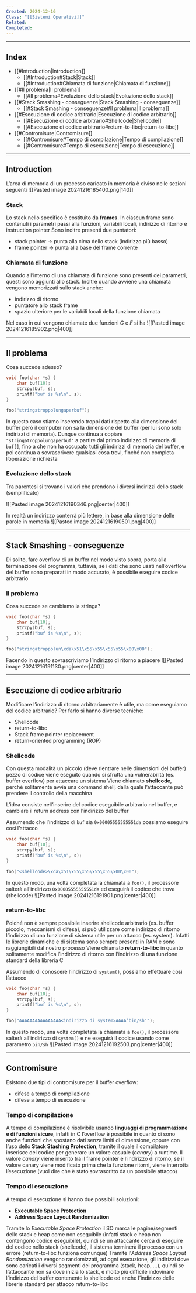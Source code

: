 ```yaml
---
Created: 2024-12-16
Class: "[[Sistemi Operativi]]"
Related: 
Completed:
---
```

---
## Index
- [[#Introduction|Introduction]]
	- [[#Introduction#Stack|Stack]]
	- [[#Introduction#Chiamata di funzione|Chiamata di funzione]]
- [[#Il problema|Il problema]]
	- [[#Il problema#Evoluzione dello stack|Evoluzione dello stack]]
- [[#Stack Smashing - conseguenze|Stack Smashing - conseguenze]]
	- [[#Stack Smashing - conseguenze#Il problema|Il problema]]
- [[#Esecuzione di codice arbitrario|Esecuzione di codice arbitrario]]
	- [[#Esecuzione di codice arbitrario#Shellcode|Shellcode]]
	- [[#Esecuzione di codice arbitrario#return-to-libc|return-to-libc]]
- [[#Contromisure|Contromisure]]
	- [[#Contromisure#Tempo di compilazione|Tempo di compilazione]]
	- [[#Contromisure#Tempo di esecuzione|Tempo di esecuzione]]
---
## Introduction
L’area di memoria di un processo caricato in memoria è diviso nelle sezioni seguenti
![[Pasted image 20241216185400.png|140]]

### Stack
Lo stack nello specifico è costituito da **frames**. In ciascun frame sono contenuti i parametri passi alla funzioni, variabili locali, indirizzo di ritorno e instruction pointer
Sono inoltre presenti due puntatori:
- stack pointer → punta alla cima dello stack (indirizzo più basso)
- frame pointer → punta alla base del frame corrente

### Chiamata di funzione
Quando all’interno di una chiamata di funzione sono presenti dei parametri, questi sono aggiunti allo stack. Inoltre quando avviene una chiamata vengono memorizzati sullo stack anche:
- indirizzo di ritorno
- puntatore allo stack frame
- spazio ulteriore per le variabili locali della funzione chiamata

Nel caso in cui vengono chiamate due funzioni $G$ e $F$ si ha
![[Pasted image 20241216185902.png|400]]

---
## Il problema
Cosa succede adesso?

```c
void foo(char *s) {
	char buf[10];
	strcpy(buf, s);
	printf("buf is %s\n", s);
}

foo("stringatroppolungaperbuf");
```

In questo caso stiamo inserendo troppi dati rispetto alla dimensione del buffer però il computer non sa la dimensione del buffer (per lui sono solo indirizzi di memoria).
Dunque continua a copiare `"stringatroppolungaperbuf"` a partire dal primo indirizzo di memoria di `buf[]`, fino a che non ha occupato tutti gli indirizzi di memoria del buffer, e poi continua a sovrascrivere qualsiasi cosa trovi, finché non completa l’operazione richiesta

### Evoluzione dello stack
Tra parentesi si trovano i valori che prendono i diversi indirizzi dello stack (semplificato)

![[Pasted image 20241216190346.png|center|400]]

In realtà un indirizzo conterrà più lettere, in base alla dimensione delle parole in memoria
![[Pasted image 20241216190501.png|400]]

---
## Stack Smashing - conseguenze
Di solito, fare overflow di un buffer nel modo visto sopra, porta alla terminazione del programma, tuttavia, se i dati che sono usati nell’overflow del buffer sono preparati in modo accurato, è possibile eseguire codice arbitrario

### Il problema
Cosa succede se cambiamo la stringa?

```c
void foo(char *s) {
	char buf[10];
	strcpy(buf, s);
	printf("buf is %s\n", s);
}

foo("stringatroppolun\xda\x51\x55\x55\x55\x55\x00\x00");
```

Facendo in questo sovrascriviamo l’indirizzo di ritorno a piacere
![[Pasted image 20241216191130.png|center|400]]

---
## Esecuzione di codice arbitrario
Modificare l’indirizzo di ritorno arbitrariamente è utile, ma come eseguiamo del codice arbitrario?
Per farlo si hanno diverse tecniche:
- Shellcode
- return-to-libc
- Stack frame pointer replacement
- return-oriented programming (ROP)

### Shellcode
Con questa modalità un piccolo (deve rientrare nelle dimensioni del buffer) pezzo di codice viene eseguito quando si sfrutta una vulnerabilità (es. buffer overflow) per attaccare un sistema
Viene chiamato **shellcode**, perché solitamente avvia una command shell, dalla quale l’attaccante può prendere il controllo della macchina

L’idea consiste nell’inserire del codice eseguibile arbitrario nel buffer, e cambiare il return address con l’indirizzo del buffer

Assumendo che l’indirizzo di `buf` sia `0x00005555555551da` possiamo eseguire così l’attacco

```c
void foo(char *s) {
	char buf[10];
	strcpy(buf, s);
	printf("buf is %s\n", s);
}

foo("<shellcode>\xda\x51\x55\x55\x55\x55\x00\x00");
```

In questo modo, una volta completata la chiamata a `foo()`, il processore salterà all’indirizzo `0x00005555555551da` ed eseguirà il codice che trova (shellcode)
![[Pasted image 20241216191901.png|center|400]]

### return-to-libc
Poiché non è sempre possibile inserire shellcode arbitrario (es. buffer piccolo, meccanismi di difesa), si può utilizzare come indirizzo di ritorno l’indirizzo di una funzione di sistema utile per un attacco (es. system). Infatti le librerie dinamiche e di sistema sono sempre presenti in RAM e sono raggiungibili dal nostro processo
Viene chiamato **return-to-libc** in quanto solitamente modifica l’indirizzo di ritorno con l’indirizzo di una funzione standard della libreria C

Assumendo di conoscere l’indirizzo di `system()`, possiamo effettuare così l’attacco

```c
void foo(char *s) {
	char buf[10];
	strcpy(buf, s);
	printf("buf is %s\n", s);
}

foo("AAAAAAAAAAAAAAAA<indirizzo di system>AAAA’bin/sh'");
```

In questo modo, una volta completata la chiamata a `foo()`, il processore salterà all’indirizzo di `system()` e ne eseguirà il codice usando come parametro `bin/sh`
![[Pasted image 20241216192503.png|center|400]]

---
## Contromisure
Esistono due tipi di contromisure per il buffer overflow:
- difese a tempo di compilazione
- difese a tempo di esecuzione

### Tempo di compilazione
A tempo di compilazione è risolvibile usando **linguaggi di programmazione e di funzioni sicure**, infatti in C l’overflow è possibile in quanto ci sono anche funzioni che spostano dati senza limiti di dimensione, oppure con l’uso dello **Stack Stashing Protection**, tramite il quale il compilatore inserisce del codice per generare un valore casuale (*canary*) a runtime. Il valore *canary* viene inserito tra il frame pointer e l’indirizzo di ritorno, se il valore canary viene modificato prima che la funzione ritorni, viene interrotta l’esecuzione (vuol dire che è stato sovrascritto da un possibile attacco)

### Tempo di esecuzione
A tempo di esecuzione si hanno due possibili soluzioni:
- **Executable Space Protection**
- **Address Space Layout Randomization**

Tramite lo *Executable Space Protection* il SO marca le pagine/segmenti dello stack e heap come non eseguibile (infatti stack e heap non contengono codice eseguibile), quindi se un attaccante cerca di eseguire del codice nello stack (shellcode), il sistema terminerà il processo con un errore (return-to-libc funziona comunque)
Tramite l’*Address Space Layout Randomization* vengono randomizzati, ad ogni esecuzione, gli indirizzi dove sono caricati i diversi segmenti del programma (stack, heap, …), quindi se l’attaccante non sa dove inizia lo stack, è molto più difficile indovinare l’indirizzo del buffer contenente lo shellcode ed anche l’indirizzo delle librerie standard per attacco return-to-libc